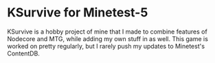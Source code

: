 # KSurvive for Minetest-5
KSurvive is a hobby project of mine that I made to combine features of Nodecore and MTG, while adding my own stuff in as well. This game is worked on pretty regularly, but I rarely push my updates to Minetest's ContentDB.
